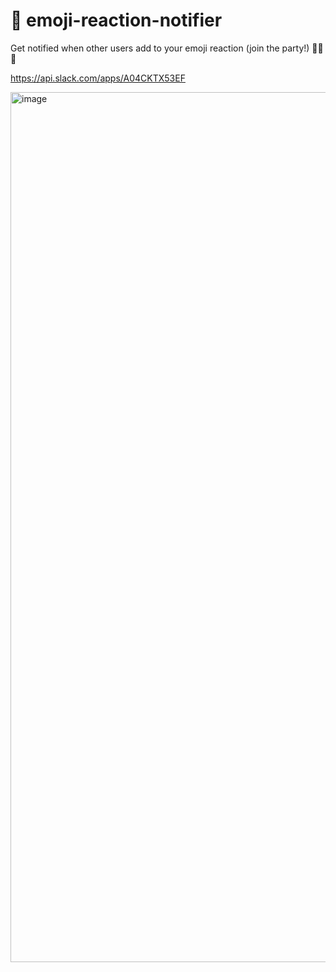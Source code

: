 # 👋 emoji-reaction-notifier

Get notified when other users add to your emoji reaction (join the party!) 🎉🥳🎊

https://api.slack.com/apps/A04CKTX53EF

<img width="1392" alt="image" src="https://user-images.githubusercontent.com/2068912/207391084-726dbb59-6386-4965-b90f-41c1109d620d.png">
